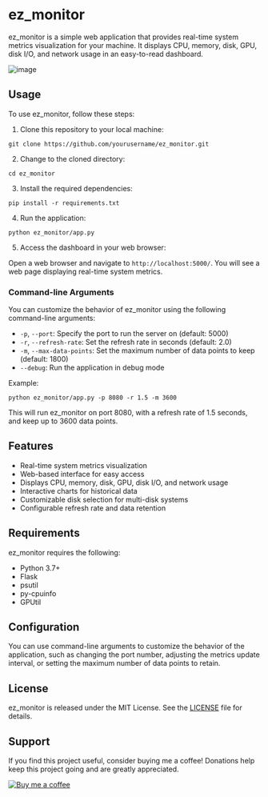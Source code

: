 # ez_monitor

ez_monitor is a simple web application that provides real-time system metrics visualization for your machine. It displays CPU, memory, disk, GPU, disk I/O, and network usage in an easy-to-read dashboard.

![image](https://github.com/user-attachments/assets/1ded3d71-c139-4f70-977b-1758551a4c5e)


## Usage

To use ez_monitor, follow these steps:

1. Clone this repository to your local machine:

```
git clone https://github.com/yourusername/ez_monitor.git
```

2. Change to the cloned directory:

```
cd ez_monitor
```

3. Install the required dependencies:

```
pip install -r requirements.txt
```

4. Run the application:

```
python ez_monitor/app.py
```

5. Access the dashboard in your web browser:

Open a web browser and navigate to `http://localhost:5000/`. You will see a web page displaying real-time system metrics.

### Command-line Arguments

You can customize the behavior of ez_monitor using the following command-line arguments:

- `-p`, `--port`: Specify the port to run the server on (default: 5000)
- `-r`, `--refresh-rate`: Set the refresh rate in seconds (default: 2.0)
- `-m`, `--max-data-points`: Set the maximum number of data points to keep (default: 1800)
- `--debug`: Run the application in debug mode

Example:
```
python ez_monitor/app.py -p 8080 -r 1.5 -m 3600
```

This will run ez_monitor on port 8080, with a refresh rate of 1.5 seconds, and keep up to 3600 data points.

## Features

- Real-time system metrics visualization
- Web-based interface for easy access
- Displays CPU, memory, disk, GPU, disk I/O, and network usage
- Interactive charts for historical data
- Customizable disk selection for multi-disk systems
- Configurable refresh rate and data retention

## Requirements

ez_monitor requires the following:

* Python 3.7+
* Flask
* psutil
* py-cpuinfo
* GPUtil

## Configuration

You can use command-line arguments to customize the behavior of the application, such as changing the port number, adjusting the metrics update interval, or setting the maximum number of data points to retain.

## License

ez_monitor is released under the MIT License. See the [LICENSE](LICENSE) file for details.

## Support

If you find this project useful, consider buying me a coffee! Donations help keep this project going and are greatly appreciated.

[![Buy me a coffee](https://img.shields.io/badge/-Buy%20me%20a%20coffee-orange?logo=buy-me-a-coffee&logoColor=white&style=for-the-badge)](https://www.buymeacoffee.com/pedro_cf)
